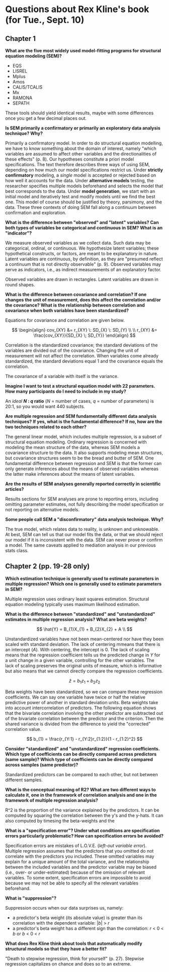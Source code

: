 Questions about Rex Kline's book (for Tue., Sept. 10)
===============================================================================

Chapter 1
-------------------------------------------------------------------------------

**What are the five most widely used model-fitting programs for structural equation modeling (SEM)?**

* EQS
* LISREL
* Mplus
* Amos
* CALIS/TCALIS
* Mx
* RAMONA
* SEPATH

These tools should yield identical results, maybe with some differences once you get a few decimal places out.

**Is SEM primarily a confirmatory or primarily an exploratory data analysis technique? Why?**

Primarily a confirmatory model. In order to do structural equation modelling, we have to know something about the domain of interest, namely "which variables are assumed to affect other variables and the directionalities of these effects" (p. 8). Our hypotheses constitute a priori model specifications. The text therefore describes three ways of using SEM, depending on how much our model specifications restrict us. Under **strictly confirmatory** modeling, a _single_ model is accepted or rejected based on how well it accounts for the data. Under **alternative models** testing, the researcher specifies multiple models beforehand and selects the model that best corresponds to the data. Under **model generation**, we start with an initial model and iteratively test and modify models until we find the best one. This model of course should be justified by theory, parsimony, and the data. These three contexts of doing SEM fall along a continuum between confirmation and exploration.

**What is the difference between "observed" and "latent" variables? Can both types of variables be categorical and continuous in SEM? What is an "indicator"?**

We measure observed variables as we collect data. Such data may be categorical, ordinal, or continuous. We hypothesize latent variables; these hypothetical constructs, or factors, are meant to be explanatory in nature. Latent variables are continuous, by definition, as they are "presumed reflect a continuum that is not directly observable" (p. 9). Observed variables may serve as indicators, i.e., as indirect measurements of an explanatory factor.

Observed variables are drawn in rectangles. Latent variables are drawn in round shapes.

**What is the difference between covariance and correlation? If one changes the unit of measurement, does this affect the correlation and/or the covariance? What is the relationship between correlation and covariance when both variables have been standardized?**

Equations for covariance and correlation are given below. 

$$
  \begin{align}
    cov_{XY} &= r_{XY} \: SD_{X} \: SD_{Y} \\
    \\
    r_{XY} &= \frac{cov_{XY}}{SD_{X} \; SD_{Y}} 
  \end{align}
$$

Correlation is the standardized covariance; the standard deviations of the variables are divided out of the covariance. Changing the unit of measurement will not affect the correlation. When variables come already standardized, the standard deviations equal 1 and the covariance equals the correlation.

The covariance of a variable with itself is the variance.

**Imagine I want to test a structural equation model with 22 parameters. How many participants do I need to include in my study?**

An _ideal_ **_N_ : _q_ ratio** (_N_ = number of cases, _q_ = number of parameters) is 20:1, so you would want 440 subjects. 

**Are multiple regression and SEM fundamentally different data analysis techniques? If yes, what is the fundamental difference? If no, how are the two techniques related to each other?**

The general linear model, which includes multiple regression, is a subset of structural equation modeling. Ordinary regression is concerned with modeling the mean structure of the data, whereas SEM models a covariance structure to the data. It also supports modeling mean structures, but covariance structures seem to be the bread and butter of SEM. One fundamental difference between regression and SEM is that the former can only generate inferences about the means of observed variables whereas the latter make inferences about the means of latent variables.

**Are the results of SEM analyses generally reported correctly in scientific articles?**

Results sections for SEM analyses are prone to reporting errors, including omitting parameter estimates, not fully describing the model specification or not reporting on alternative models.

**Some people call SEM a "disconfirmatory" data analysis technique. Why?**

The true model, which relates data to reality, is unknown and unknowable. At best, SEM can tell us that our model fits the data, or that we should reject our model if it is inconsistent with the data. SEM can never prove or confirm a model. The same caveats applied to mediation analysis in our previous stats class.




Chapter 2 (pp. 19-28 only)
-------------------------------------------------------------------------------

**Which estimation technique is generally used to estimate parameters in multiple regression? Which one is generally used to estimate parameters in SEM?**

Multiple regression uses ordinary least squares estimation. Structural equation modeling typically uses maximum likelihood estimation.

**What is the difference between "standardized" and "unstandardized" estimates in multiple regression analysis? What are beta weights?**

$$
  \hat{Y} = B_{1}X_{1} + B_{2}X_{2} + A \\
$$

Unstandardized variables have not been mean-centered nor have they been scaled with standard deviation. The lack of centering mmeans that there is an intercept (_A_). With centering, the intercept is 0. The lack of scaling means that the regression coefficient tells us the predicted change in _Y_ for a unit change in a given variable, controlling for the other variables. The lack of scaling preserves the original units of measure, which is informative but also means that we cannot directly compare the regression coefficients.

$$
  \hat{z} = b_{1}z_{1} + b_{2}z_{2}
$$

Beta weights have been standardized, so we can compare these regression coefficients. We can say one variable have twice or half the relative predictive power of another in standard deviation units. Beta weights take into account intercorrelation of predictors. The following equation shows that the bivariate correlation involving the other predictor are subtracted out of the bivariate correlation between the predictor and the criterion. Then the shared variance is divided from the difference to yield the "corrected" correlation value.

$$
  b_{1} = \frac{r_{Y:1} - r_{Y:2}r_{1:2}}{1 - r_{1:2}^2}
$$

**Consider "standardized" and "unstandardized" regression coefficients. Which type of coefficients can be directly compared across predictors (same sample)? Which type of coefficients can be directly compared across samples (same predictor)?**

Standardized predictors can be compared to each other, but not between different samples.

**What is the conceptual meaning of R2? What are two different ways to calculate it, one in the framework of correlation analysis and one in the framework of multiple regression analysis?**

R^2 is the proportion of the variance explained by the predictors. It can be computed by squaring the correlation between the y's and the y-hats. It can also computed by timesing the beta-weights and the 

**What is a "specification error"? Under what conditions are specification errors particularly problematic? How can specification errors be avoided?**

Specification errors are mistakes of L.O.V.E. (_left-out variable error_). Multiple regression assumes that the predictors that you omitted do not correlate with the predictors you included. These omitted variables may explain for a unique amount of the total variance, and the relationship between the included variables and the predictor variable may be biased (i.e., over- or under-estimated) because of the omission of relevant variables. To some extent, specification errors are impossible to avoid because we may not be able to specify all the relevant variables beforehand. 

**What is "suppression"?**

Suppression occurs when our data surprises us, namely:

* a predictor's beta weight (its absolute value) is greater than its correlation with the dependent variable: |_b_| > _r_
* a predictor's beta weight has a different sign than the correlation: _r_ < 0 < _b_ or _b_ < 0 < _r_

**What does Rex Kline think about tools that automatically modify structural models so that they have a better fit?**

"Death to stepwise regression, think for yourself" (p. 27). Stepwise regression capitalizes on chance and does so to an extreme.
